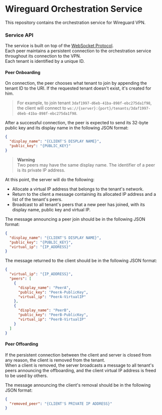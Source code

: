 # Wireguard Orchestration Service

This repository contains the orchestration service for Wireguard VPN. <br/>


### Service API

The service is built on top of the [WebSocket Protocol](https://www.rfc-editor.org/rfc/rfc6455). <br/>
Each peer maintains a persistent connection to the orchestration service throughout its connection to the VPN. <br/>
Each tenant is identified by a unique ID.

#### Peer Onboarding
On connection, the peer chooses what tenant to join by appending the tenant ID to the URI. If the requested tenant 
doesn't exist, it's created for him. 

> For example, to join tenant `3daf1997-d6eb-41ba-898f-ebc275da1f98`, the client will connect to 
> `ws://{server}:{port}/tenants/3daf1997-d6eb-41ba-898f-ebc275da1f98`.

After a successful connection, the peer is expected to send its 32-byte public key and its display name in the
following JSON format:
```json
{
  "display_name": "{CLIENT'S DISPLAY NAME}",
  "public_key": "{PUBLIC_KEY}"
}
```

> **Warning** <br/>
> Two peers may have the same display name. The identifier of a peer is its private IP address.

At this point, the server will do the following:
- Allocate a virtual IP address that belongs to the tenant's network.
- Return to the client a message containing its allocated IP address and a list of the tenant's peers.
- Broadcast to all tenant's peers that a new peer has joined, with its display name, public key and virtual IP.

The message announcing a peer join should be in the following JSON format:
```json
{
  "display_name": "{CLIENT'S DISPLAY NAME}",
  "public_key": "{PUBLIC_KEY}",
  "virtual_ip": "{IP_ADDRESS}"
}
```

The message returned to the client should be in the following JSON format:
```json
{
  "virtual_ip": "{IP_ADDRESS}",
  "peers": [
    {
      "display_name": "PeerA",
      "public_key": "PeerA-PublicKey",
      "virtual_ip": "PeerA-VirtualIP"
    },
    {
      "display_name": "PeerB",
      "public_key": "PeerB-PublicKey",
      "virtual_ip": "PeerB-VirtualIP"
    }
  ]
}
```

#### Peer Offoarding

If the persistent connection between the client and server is closed from any reason, the client is removed from
the tenant. <br/>
When a client is removed, the server broadcasts a message to all tenant's peers announcing the offboarding, and the
client virtual IP address is freed to be used by others.

The message announcing the client's removal should be in the following JSON format:
```json
{
  "removed_peer": "{CLIENT'S PRIVATE IP ADDRESS}"
}
```